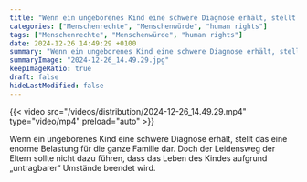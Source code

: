 ```yaml
---
title: "Wenn ein ungeborenes Kind eine schwere Diagnose erhält, stellt das eine enorme Belastung für die ganze Familie dar. Doch der Leidensweg der Eltern sollte nicht dazu führen, dass das Leben des Kindes aufgrund „untragbarer“ Umstände beendet wird. "
categories: ["Menschenrechte", "Menschenwürde", "human rights"]
tags: ["Menschenrechte", "Menschenwürde", "human rights"]
date: 2024-12-26 14:49:29 +0100
summary: "Wenn ein ungeborenes Kind eine schwere Diagnose erhält, stellt das eine enorme Belastung für die ganze Familie dar. Doch der Leidensweg der Eltern sollte nicht dazu führen, dass das Leben des Kindes aufgrund „untragbarer“ Umstände beendet wird. "
summaryImage: "2024-12-26_14.49.29.jpg"
keepImageRatio: true
draft: false
hideLastModified: false
---
```


{{< video src="/videos/distribution/2024-12-26_14.49.29.mp4" type="video/mp4" preload="auto" >}}

Wenn ein ungeborenes Kind eine schwere Diagnose erhält, stellt das eine enorme Belastung für die ganze Familie dar. Doch der Leidensweg der Eltern sollte nicht dazu führen, dass das Leben des Kindes aufgrund „untragbarer“ Umstände beendet wird. 